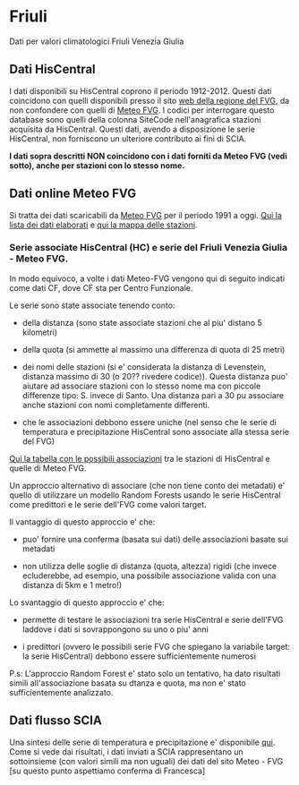# Friuli

Dati per valori climatologici Friuli Venezia Giulia

## Dati HisCentral

I dati disponibili su HisCentral coprono il periodo 1912-2012. Questi dati coincidono con quelli disponibili presso il sito [web della regione del FVG](http://www.regione.fvg.it/rafvg/cms/RAFVG/ambiente-territorio/tutela-ambiente-gestione-risorse-naturali/FOGLIA205/#id4), da non confondere con quelli di [Meteo FVG](https://www.meteo.fvg.it/archivio.php?ln=&p=dati). I codici per interrogare questo database sono quelli della colonna SiteCode nell'anagrafica stazioni acquisita da HisCentral. Questi dati, avendo a disposizione le serie HisCentral, non forniscono un ulteriore contributo ai fini di SCIA.

**I dati sopra descritti NON coincidono con i dati forniti da Meteo FVG (vedi sotto), anche per stazioni con lo stesso nome.**

## Dati online Meteo FVG

Si tratta dei dati scaricabili da [Meteo FVG](https://www.meteo.fvg.it/archivio.php?ln=&p=dati) per il periodo 1991 a oggi. 
[Qui la lista dei dati elaborati](./docs_dati_online/scaricati.md) e [qui la mappa delle stazioni](https://github.com/valori-climatologici-1991-2020/Friuli/blob/main/selenium/mappa_stazioni/friuli_ana.geojson).

### Serie associate HisCentral (HC) e serie del Friuli Venezia Giulia - Meteo FVG.

In modo equivoco, a volte i dati Meteo-FVG vengono qui di seguito indicati come dati CF, dove CF sta per Centro Funzionale. 

Le serie sono state associate tenendo conto:

- della distanza (sono state associate stazioni che al piu' distano 5 kilometri)

- della quota (si ammette al massimo una differenza di quota di 25 metri)

- dei nomi delle stazioni (si e' considerata la distanza di Levenstein, distanza massimo di 30 (o 20?? rivedere codice)). Questa distanza puo' aiutare ad associare stazioni con lo stesso nome ma con piccole differenze tipo: S. invece di Santo. Una distanza pari a 30 pu associare anche stazioni con nomi completamente differenti.

- che le associazioni debbono essere uniche (nel senso che le serie di temperatura e precipitazione HisCentral sono associate alla stessa serie del FVG)

[Qui la tabella con le possibili associazioni](./docs_dati_online/associazione_HC_meteoFVG.md) tra le stazioni di HisCentral e quelle di Meteo FVG.

Un approccio alternativo di associare (che non tiene conto dei metadati) e' quello di utilizzare un modello Random Forests usando le serie HisCentral come predittori e le serie dell'FVG come valori target. 

Il vantaggio di questo approccio e' che:

- puo' fornire una conferma (basata sui dati) delle associazioni basate sui metadati

- non utilizza delle soglie di distanza (quota, altezza) rigidi (che invece ecluderebbe, ad esempio, una possibile associazione valida con una distanza di 5km e 1 metro!)

Lo svantaggio di questo approccio e' che:

- permette di testare le associazioni tra serie HisCentral e serie dell'FVG laddove i dati si sovrappongono su uno o piu' anni

- i predittori (ovvero le possibili serie FVG che spiegano la variabile target: la serie HisCentral) debbono essere sufficientemente numerosi 

P.s: L'approccio Random Forest e' stato solo un tentativo, ha dato risultati simili all'associazione basata su dtanza e quota, ma non e' stato sufficientemente analizzato.

## Dati flusso SCIA

Una sintesi delle serie di temperatura e precipitazione e' disponibile [qui](https://valori-climatologici-1991-2020.github.io/Friuli/). Come si vede dai risultati, i dati inviati a SCIA rappresentano un sottoinsieme (con valori simili ma non uguali) dei dati del sito Meteo - FVG [su questo punto aspettiamo conferma di Francesca]
